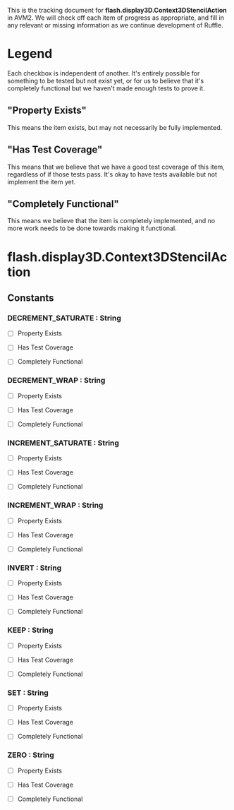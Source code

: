 This is the tracking document for **flash.display3D.Context3DStencilAction** in AVM2. We will check off each item of progress as appropriate, and fill in any relevant or missing information as we continue development of Ruffle.
# Legend

Each checkbox is independent of another. It's entirely possible for something to be tested but not exist yet, or for us to believe that it's completely functional but we haven't made enough tests to prove it.
## "Property Exists"

This means the item exists, but may not necessarily be fully implemented.
## "Has Test Coverage"

This means that we believe that we have a good test coverage of this item, regardless of if those tests pass. It's okay to have tests available but not implement the item yet.
## "Completely Functional"

This means we believe that the item is completely implemented, and no more work needs to be done towards making it functional.
# flash.display3D.Context3DStencilAction
## Constants
### DECREMENT_SATURATE : String

* [ ] Property Exists

* [ ] Has Test Coverage

* [ ] Completely Functional


### DECREMENT_WRAP : String

* [ ] Property Exists

* [ ] Has Test Coverage

* [ ] Completely Functional


### INCREMENT_SATURATE : String

* [ ] Property Exists

* [ ] Has Test Coverage

* [ ] Completely Functional


### INCREMENT_WRAP : String

* [ ] Property Exists

* [ ] Has Test Coverage

* [ ] Completely Functional


### INVERT : String

* [ ] Property Exists

* [ ] Has Test Coverage

* [ ] Completely Functional


### KEEP : String

* [ ] Property Exists

* [ ] Has Test Coverage

* [ ] Completely Functional


### SET : String

* [ ] Property Exists

* [ ] Has Test Coverage

* [ ] Completely Functional


### ZERO : String

* [ ] Property Exists

* [ ] Has Test Coverage

* [ ] Completely Functional